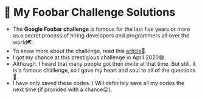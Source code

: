 # :notebook_with_decorative_cover: My Foobar Challenge Solutions

- The **Google Foobar challenge** is famous for the last five years or more as a secret process of hiring developers and programmers all over the world:earth_asia:.  
- To know more about the challenge, read this [article](https://medium.com/plutonic-services/things-you-should-know-about-google-foobar-invitation-703a535bf30f):scroll:.
- I got my chance at this prestigious challenge in April 2020:smile:.
- Although, I heard that many people got their invite at that time. But still, it is a famous challenge, so I gave my heart and soul to all of the questions:triumph:.
- I have only saved these codes. I Will definitely save all my codes the next time (if provided with a chance:stuck_out_tongue:).

